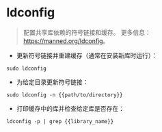 # ldconfig

> 配置共享库依赖的符号链接和缓存。
> 更多信息：<https://manned.org/ldconfig>。

- 更新符号链接并重建缓存（通常在安装新库时运行）：

`sudo ldconfig`

- 为给定目录更新符号链接：

`sudo ldconfig -n {{path/to/directory}}`

- 打印缓存中的库并检查给定库是否存在：

`ldconfig -p | grep {{library_name}}`